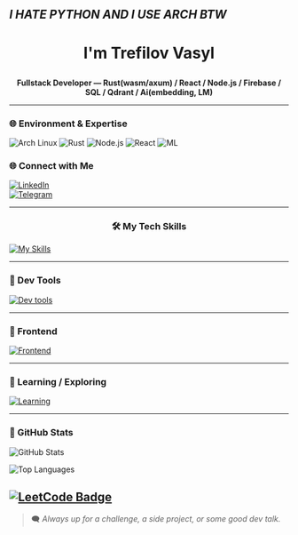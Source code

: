 ## *I HATE PYTHON AND I USE ARCH BTW*
# <p align="center">I'm Trefilov Vasyl</p>

**<p align="center">Fullstack Developer — Rust(wasm/axum) / React / Node.js / Firebase / SQL / Qdrant / Ai(embedding, LM)</p>**

---
### 🌐 Environment & Expertise

![Arch Linux](https://img.shields.io/badge/OS-ArchLinux-blue?style=for-the-badge&logo=archlinux&logoColor=white)
![Rust](https://img.shields.io/badge/Rust-Intermediate-orange?style=for-the-badge&logo=rust&logoColor=white)
![Node.js](https://img.shields.io/badge/Node.js-Expert-green?style=for-the-badge&logo=node.js&logoColor=white)
![React](https://img.shields.io/badge/React-Expert-blue?style=for-the-badge&logo=react&logoColor=white)
![ML](https://img.shields.io/badge/Machine_Learning-Expert-lightgrey?style=for-the-badge&logo=tensorflow&logoColor=white)

### 🌐 Connect with Me
[![LinkedIn](https://img.shields.io/badge/LinkedIn-0077B5?style=for-the-badge&logo=linkedin&logoColor=white)](https://www.linkedin.com/in/vasya-trefilov-223598317)  
[![Telegram](https://img.shields.io/badge/Telegram-2CA5E0?style=for-the-badge&logo=telegram&logoColor=white)](https://t.me/TrefilovVasyl)  

---

### <p align="center">🛠️ My Tech Skills</p>

[![My Skills](https://skillicons.dev/icons?i=rust,react,nodejs,ts,js,firebase,postgres,mysql,go&theme=dark)](https://skillicons.dev)

---

### 🧰 Dev Tools

[![Dev tools](https://skillicons.dev/icons?i=vscode,git,github,docker,vercel,postman&theme=dark)](https://skillicons.dev)

---

### 🎨 Frontend

[![Frontend](https://skillicons.dev/icons?i=html,css,tailwind,nextjs&theme=dark)](https://skillicons.dev)

---

### 🧠 Learning / Exploring

[![Learning](https://skillicons.dev/icons?i=go,docker&theme=dark)](https://skillicons.dev)

---

### 🧩 GitHub Stats

![GitHub Stats](https://github-readme-stats.vercel.app/api?username=vasyl-trefilov&show_icons=true&theme=radical)


![Top Languages](https://github-readme-stats.vercel.app/api/top-langs/?username=vasyl-trefilov&layout=compact&theme=radical)

[![LeetCode Badge](https://lc.andrewpavlov.org/api/slug/kotogul/badge.svg)](https://lc.andrewpavlov.org/redirect-page/kotogul)
---

> 🗨️ *Always up for a challenge, a side project, or some good dev talk.*

